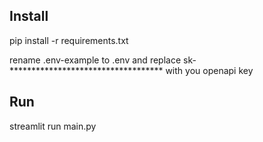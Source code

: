 ## Install
pip install -r requirements.txt

rename .env-example to .env and replace sk-*********************************** with you openapi key

## Run
streamlit run main.py
